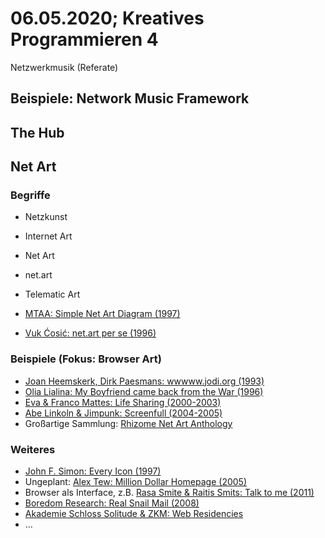 # 06.05.2020; Kreatives Programmieren 4

Netzwerkmusik (Referate)

## Beispiele: Network Music Framework

## The Hub

## Net Art

### Begriffe

* Netzkunst
* Internet Art
* Net Art
* net.art
* Telematic Art

* [MTAA: Simple Net Art Diagram (1997)](https://anthology.rhizome.org/simple-net-art-diagram)
* [Vuk Ćosić: net.art per se (1996)](https://sites.rhizome.org/anthology/net-art-per-se.html)


### Beispiele (Fokus: Browser Art)

* [Joan Heemskerk, Dirk Paesmans: wwwww.jodi.org (1993)](https://wwwww.jodi.org/)
* [Olia Lialina: My Boyfriend came back from the War (1996)](http://www.teleportacia.org/war/wara.htm)
* [Eva & Franco Mattes: Life Sharing (2000-2003)](https://anthology.rhizome.org/life-sharing)
* [Abe Linkoln & Jimpunk: Screenfull (2004-2005)](https://anthology.rhizome.org/screenfull)
* Großartige Sammlung: [Rhizome Net Art Anthology](https://anthology.rhizome.org/)

### Weiteres

* [John F. Simon: Every Icon (1997)](http://www.numeral.com/appletsoftware/eicon.html)
* Ungeplant: [Alex Tew: Million Dollar Homepage (2005)](http://www.milliondollarhomepage.com/)
* Browser als Interface, z.B. [Rasa Smite & Raitis Smits: Talk to me (2011)](https://talktome.rixc.lv/)
* [Boredom Research: Real Snail Mail (2008)](https://www.realsnailmail.net/)
* [Akademie Schloss Solitude & ZKM: Web Residencies](https://zkm.de/de/projekt/web-residencies)
* ...